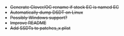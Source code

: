 - ~~Generate Clover/OC rename if stock EC is named EC~~
- ~~Automatically dump DSDT on Linux~~
- ~~Possibly Windows support?~~
- ~~Improve README~~
- ~~Add SSDTs to patches_x.plist~~
